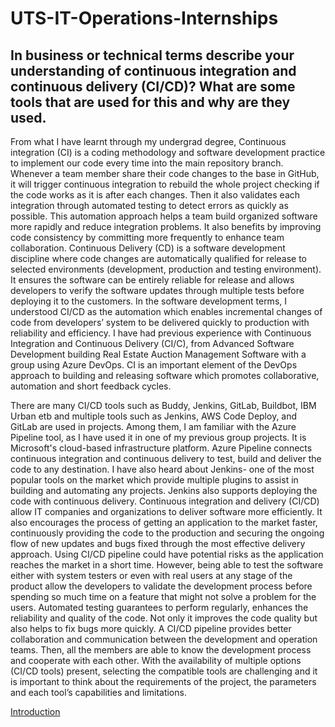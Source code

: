 # UTS-IT-Operations-Internships

## In business or technical terms describe your understanding of continuous integration and continuous delivery (CI/CD)? What are some tools that are used for this and why are they used.

From what I have learnt through my undergrad degree, Continuous integration (CI) is a coding methodology and software development practice to implement our code every time into the main repository branch. Whenever a team member share their code changes to the base in GitHub, it will trigger continuous integration to rebuild the whole project checking if the code works as it is after each changes. Then it also validates each integration through automated testing to detect errors as quickly as possible. This automation approach helps a team build organized software more rapidly and reduce integration problems. It also benefits by improving code consistency by committing more frequently to enhance team collaboration. Continuous Delivery (CD) is a software development discipline where code changes are automatically qualified for release to selected environments (development, production and testing environment). It ensures the software can be entirely reliable for release and allows developers to verify the software updates through multiple tests before deploying it to the customers. In the software development terms, I understood CI/CD as the automation which enables incremental changes of code from developers’ system to be delivered quickly to production with reliability and efficiency. I have had previous experience with Continuous Integration and Continuous Delivery (CI/C), from Advanced Software Development building Real Estate Auction Management Software with a group using Azure DevOps. CI is an important element of the DevOps approach to building and releasing software which promotes collaborative, automation and short feedback cycles. 


There are many CI/CD tools such as Buddy, Jenkins, GitLab, Buildbot, IBM Urban etb and multiple tools such as  Jenkins, AWS Code Deploy, and GitLab are used in projects.  Among them, I am familiar with the Azure Pipeline tool, as I have used it in one of my previous group projects. It is Microsoft's cloud-based infrastructure platform. Azure Pipeline connects continuous integration and continuous delivery to test, build and deliver the code to any destination. I have also heard about Jenkins- one of the most popular tools on the market which provide multiple plugins to assist in building and automating any projects. Jenkins also supports deploying the code with continuous delivery. Continuous integration and delivery (CI/CD) allow IT companies and organizations to deliver software more efficiently. It also encourages the process of getting an application to the market faster, continuously providing the code to the production and securing the ongoing flow of new updates and bugs fixed through the most effective delivery approach. Using CI/CD pipeline could have potential risks as the application reaches the market in a short time. However, being able to test the software either with system testers or even with real users at any stage of the product allow the developers to validate the development process before spending so much time on a feature that might not solve a problem for the users. Automated testing guarantees to perform regularly, enhances the reliability and quality of the code. Not only it improves the code quality but also helps to fix bugs more quickly. A CI/CD pipeline provides better collaboration and communication between the development and operation teams. Then, all the members are able to know the development process and cooperate with each other. With the availability of multiple options (CI/CD tools) present, selecting the compatible tools are challenging and it is important to think about the requirements of the project, the parameters and each tool’s capabilities and limitations.

<a href="doc:introduction" target="_blank">Introduction</a>
